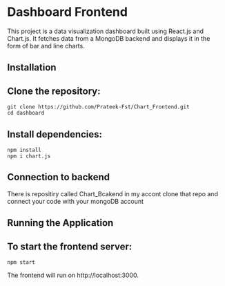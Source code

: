 # Dashboard Frontend

This project is a data visualization dashboard built using React.js and Chart.js. It fetches data from a MongoDB backend and displays it in the form of bar and line charts.

## Installation

## Clone the repository:
```
git clone https://github.com/Prateek-Fst/Chart_Frontend.git
cd dashboard
```
## Install dependencies:

```
npm install
npm i chart.js
```
## Connection to backend
There is repositiry called Chart_Bcakend in my accont clone that repo and connect your code with your mongoDB account
## Running the Application

## To start the frontend server:
```
npm start
```
The frontend will run on http://localhost:3000.

